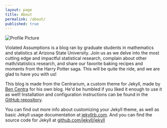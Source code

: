 ```yaml
---
layout: page
title: About
permalink: /about/
published: true
---
```


<img src="{{ site.baseurl }}assets/profile-placeholder.gif" title="Profile Picture" class="profile">

Violated Assumptions is a blog ran by graduate students in mathematics and statistics at Arizona State University.  Join us as we delve into the most cutting edge and impactful statistical research, complain about other math/statistics research, and share our favorite baking recipes and moments from the Harry Potter saga.  This will be quite the ride, and we are glad to have you with us!


This blog is made from the Centrarium, a custom theme for Jekyll, made by [Ben Centra][bencentra] for his own blog. He'd be humbled if you liked it enough to use it as well! Installation and configuration instructions can be found in the [GitHub repository](https://github.com/bencentra/centrarium).

You can find out more info about customizing your Jekyll theme, as well as basic Jekyll usage documentation at [jekyllrb.com](http://jekyllrb.com/). And you can find the source code for Jekyll at [github.com/jekyll/jekyll](https://github.com/jekyll/jekyll)

[centrarium]: https://github.com/bencentra/centrarium
[bencentra]: http://bencentra.com
[jekyll]: https://github.com/jekyll/jekyll
